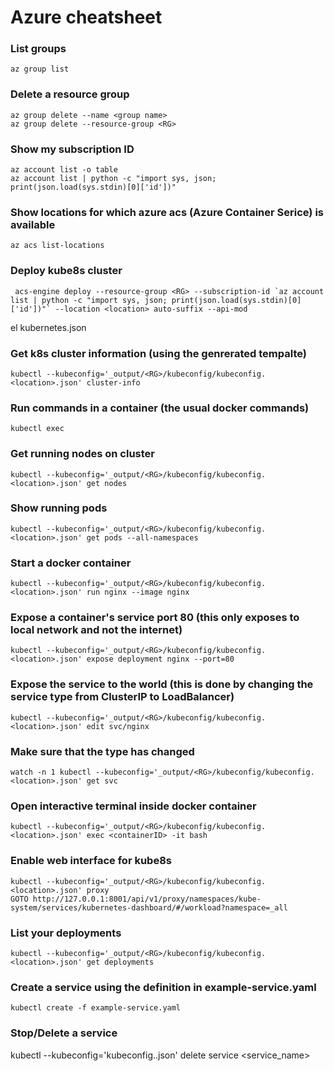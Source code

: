 # Azure cheatsheet

### List groups
	az group list

### Delete a resource group
	az group delete --name <group name>
	az group delete --resource-group <RG>

### Show my subscription ID
	az account list -o table
	az account list | python -c "import sys, json; print(json.load(sys.stdin)[0]['id'])"

### Show locations for which azure acs (Azure Container Serice) is available
	az acs list-locations

### Deploy kube8s cluster
	 acs-engine deploy --resource-group <RG> --subscription-id `az account list | python -c "import sys, json; print(json.load(sys.stdin)[0]['id'])"` --location <location> auto-suffix --api-mod
el kubernetes.json

### Get k8s cluster information (using the genrerated tempalte)
	kubectl --kubeconfig='_output/<RG>/kubeconfig/kubeconfig.<location>.json' cluster-info

### Run commands in a container (the usual docker commands)
	kubectl exec

### Get running nodes on cluster
	kubectl --kubeconfig='_output/<RG>/kubeconfig/kubeconfig.<location>.json' get nodes

### Show running pods
	kubectl --kubeconfig='_output/<RG>/kubeconfig/kubeconfig.<location>.json' get pods --all-namespaces

### Start a docker container
	kubectl --kubeconfig='_output/<RG>/kubeconfig/kubeconfig.<location>.json' run nginx --image nginx

### Expose a container's service port 80 (this only exposes to local network and not the internet)
	kubectl --kubeconfig='_output/<RG>/kubeconfig/kubeconfig.<location>.json' expose deployment nginx --port=80

### Expose the service to the world (this is done by changing the service type from ClusterIP to LoadBalancer)
	kubectl --kubeconfig='_output/<RG>/kubeconfig/kubeconfig.<location>.json' edit svc/nginx

### Make sure that the type has changed
	watch -n 1 kubectl --kubeconfig='_output/<RG>/kubeconfig/kubeconfig.<location>.json' get svc

### Open interactive terminal inside docker container
	kubectl --kubeconfig='_output/<RG>/kubeconfig/kubeconfig.<location>.json' exec <containerID> -it bash

### Enable web interface for kube8s
	kubectl --kubeconfig='_output/<RG>/kubeconfig/kubeconfig.<location>.json' proxy
	GOTO http://127.0.0.1:8001/api/v1/proxy/namespaces/kube-system/services/kubernetes-dashboard/#/workload?namespace=_all

### List your deployments	
	kubectl --kubeconfig='_output/<RG>/kubeconfig/kubeconfig.<location>.json' get deployments

### Create a service using the definition in example-service.yaml
	kubectl create -f example-service.yaml

### Stop/Delete a service
kubectl --kubeconfig='kubeconfig.<location>.json'  delete service <service_name>